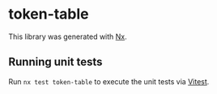 # token-table

This library was generated with [Nx](https://nx.dev).

## Running unit tests

Run `nx test token-table` to execute the unit tests via [Vitest](https://vitest.dev/).
